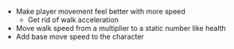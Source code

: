 - Make player movement feel better with more speed
	- Get rid of walk acceleration
- Move walk speed from a multiplier to a static number like health
- Add base move speed to the character
